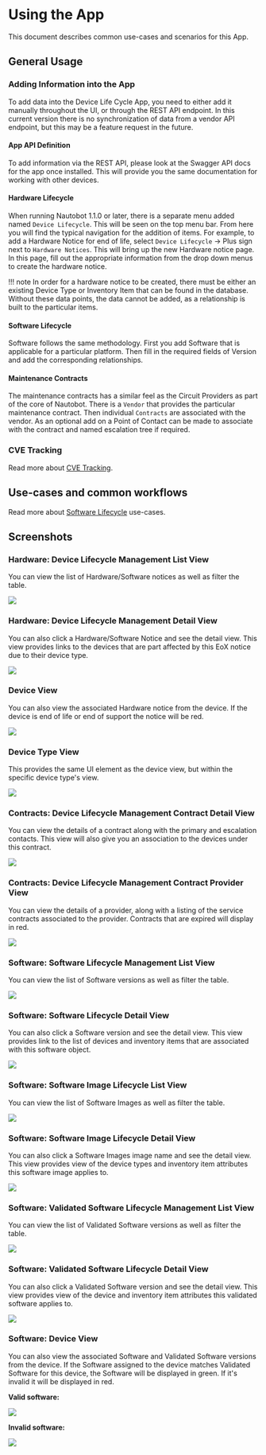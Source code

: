 # Using the App

This document describes common use-cases and scenarios for this App.

## General Usage

### Adding Information into the App

To add data into the Device Life Cycle App, you need to either add it manually throughout the UI, or through the REST API endpoint. In this current version there is no synchronization of data from a vendor API endpoint, but this may be a feature request in the future.

#### App API Definition

To add information via the REST API, please look at the Swagger API docs for the app once installed. This will provide you the same documentation for working with other devices.

#### Hardware Lifecycle

When running Nautobot 1.1.0 or later, there is a separate menu added named `Device Lifecycle`. This will be seen on the top menu bar. From here you will find the typical navigation for the addition of items. For example, to add a Hardware Notice for end of life, select `Device Lifecycle` -> Plus sign next to `Hardware Notices`. This will bring up the new Hardware notice page. In this page, fill out the appropriate information from the drop down menus to create the hardware notice.

!!! note
    In order for a hardware notice to be created, there must be either an existing Device Type or Inventory Item that can be found in the database. Without these data points, the data cannot be added, as a relationship is built to the particular items.

#### Software Lifecycle

Software follows the same methodology. First you add Software that is applicable for a particular platform. Then fill in the required fields of Version and add the corresponding relationships.

#### Maintenance Contracts

The maintenance contracts has a similar feel as the Circuit Providers as part of the core of Nautobot. There is a `Vendor` that provides the particular maintenance contract. Then individual `Contracts` are associated with the vendor. As an optional add on a Point of Contact can be made to associate with the contract and named escalation tree if required.


### CVE Tracking

Read more about [CVE Tracking](cve_tracking.md).

## Use-cases and common workflows

Read more about [Software Lifecycle](software_lifecycle.md) use-cases.

## Screenshots

### Hardware: Device Lifecycle Management List View

You can view the list of Hardware/Software notices as well as filter the table.

![](../images/lcm_hardware_list_view.png)

### Hardware: Device Lifecycle Management Detail View

You can also click a Hardware/Software Notice and see the detail view. This view provides links to the devices that are part affected by this EoX notice due to their device type.

![](../images/lcm_hardware_detail_view.png)

### Device View

You can also view the associated Hardware notice from the device. If the device is end of life or end of support the notice will be red.

![](../images/lcm_hardware_device_view.png)

### Device Type View

This provides the same UI element as the device view, but within the specific device type's view.

![](../images/lcm_hardware_device_type_view.png)

### Contracts: Device Lifecycle Management Contract Detail View

You can view the details of a contract along with the primary and escalation contacts. This view will also give you an association to the devices under this contract.

![](../images/lcm_contract_detail.png)

### Contracts: Device Lifecycle Management Contract Provider View

You can view the details of a provider, along with a listing of the service contracts associated to the provider. Contracts that are expired will display in red.

![](../images/lcm_contract_provider_detail.png)

### Software: Software Lifecycle Management List View

You can view the list of Software versions as well as filter the table.

![](../images/lcm_software_list_view.png)

### Software: Software Lifecycle Detail View

You can also click a Software version and see the detail view. This view provides link to the list of devices and inventory items that are associated with this software object.

![](../images/lcm_software_detail_view.png)

### Software: Software Image Lifecycle List View

You can view the list of Software Images as well as filter the table.

![](../images/lcm_software_image_list_view.png)

### Software: Software Image Lifecycle Detail View

You can also click a Software Images image name and see the detail view. This view provides view of the device types and inventory item attributes this software image applies to.

![](../images/lcm_software_image_detail_view.png)

### Software: Validated Software Lifecycle Management List View

You can view the list of Validated Software versions as well as filter the table.

![](../images/lcm_validated_software_list_view.png)

### Software: Validated Software Lifecycle Detail View

You can also click a Validated Software version and see the detail view. This view provides view of the device and inventory item attributes this validated software applies to.

![](../images/lcm_validated_software_detail_view.png)

### Software: Device View

You can also view the associated Software and Validated Software versions from the device. If the Software assigned to the device matches Validated Software for this device, the Software will be displayed in green. If it's invalid it will be displayed in red.

**Valid software:**

![](../images/lcm_software_device_view_valid.png)

**Invalid software:**

![](../images/lcm_software_device_view_invalid.png)
